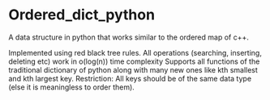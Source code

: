 # Ordered_dict_python
A data structure in python that works similar to the ordered map of c++. 

Implemented using red black tree rules.
All operations (searching, inserting, deleting etc) work in o(log(n)) time complexity
Supports all functions of the traditional dictionary of python along with many new ones like kth smallest and kth largest key.
Restriction: All keys should be of the same data type (else it is meaningless to order them).

